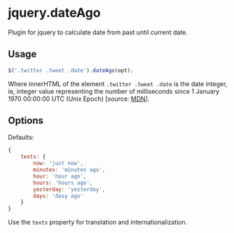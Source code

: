 jquery.dateAgo
=======

Plugin for jquery to calculate date from past until current date.

Usage
-----

````javascript
$('.twitter .tweet .date').dateAgo(opt);
````

Where innerHTML of the element ```.twitter .tweet .date``` is the date integer, ie, integer value representing the number of milliseconds since 1 January 1970 00:00:00 UTC (Unix Epoch) [source: [MDN](https://developer.mozilla.org/en-US/docs/JavaScript/Reference/Global_Objects/Date#Parameters)].

Options
-------

Defaults:

````javascript
{
    texts: {
        now: 'just now',
        minutes: 'minutes ago',
        hour: 'hour ago',
        hours: 'hours ago',
        yesterday: 'yesterday',
        days: 'dasy ago'
    }
}
````

Use the ````texts```` property for translation and internationalization.
